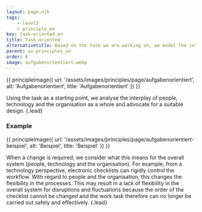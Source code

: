 ```yaml
---
layout: page.njk
tags: 
    - level3
    - principle_en
key: task-oriented_en
title: Task-oriented
alternativetitle: Based on the task we are working on, we model the interplay of people, technology and the organisation in a meaningful way.
parent: ux-principles_en
order: 8
image: aufgabenorientiert.webp
---
```


{{ principleImage({
  url: '/assets/images/principles/page/aufgabenorientiert',
  alt: 'Aufgabenorientiert',
  title: 'Aufgabenorientiert'
}) }}

Using the task as a starting point, we analyse the interplay of people, technology and the organisation as a whole and advocate for a suitable design. {.lead}


### Example
{{ principleImage({
  url: '/assets/images/principles/page/aufgabenorientiert-beispiel',
  alt: 'Beispiel',
  title: 'Beispiel'
}) }}

When a change is required, we consider what this means for the overall system (people, technology and the organisation). For example, from a technology perspective, electronic checklists can rigidly control the workflow. With regard to people and the organisation, this changes the flexibility in the processes. This may result in a lack of flexibility in the overall system for disruptions and fluctuations because the order of the checklist cannot be changed and the work task therefore can no longer be carried out safely and effectively. {.lead}